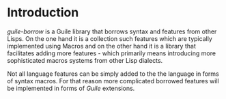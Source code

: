 # Introduction

*guile-borrow* is a Guile library that borrows syntax and features
from other Lisps. On the one hand it is a collection such features
which are typically implemented using Macros and on the other hand it
is a library that facilitates adding more features - which primarily
means introducing more sophisticated macros systems from other Lisp
dialects.

Not all language features can be simply added to the the language in
forms of syntax macros. For that reason more complicated borrowed
features will be implemented in forms of *Guile* extensions.
